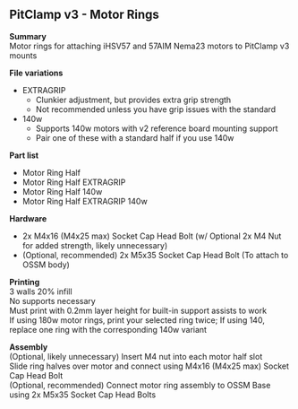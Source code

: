 ## PitClamp v3 - Motor Rings
**Summary**  
Motor rings for attaching iHSV57 and 57AIM Nema23 motors to PitClamp v3 mounts  

**File variations**  
- EXTRAGRIP
  - Clunkier adjustment, but provides extra grip strength
  - Not recommended unless you have grip issues with the standard
- 140w
  - Supports 140w motors with v2 reference board mounting support
  - Pair one of these with a standard half if you use 140w

**Part list**  
- Motor Ring Half
- Motor Ring Half EXTRAGRIP
- Motor Ring Half 140w
- Motor Ring Half EXTRAGRIP 140w

**Hardware**  
- 2x M4x16 (M4x25 max) Socket Cap Head Bolt (w/ Optional 2x M4 Nut for added strength, likely unnecessary)
- (Optional, recommended) 2x M5x35 Socket Cap Head Bolt (To attach to OSSM body)

**Printing**  
3 walls 20% infill  
No supports necessary  
Must print with 0.2mm layer height for built-in support assists to work  
If using 180w motor rings, print your selected ring twice; If using 140, replace one ring with the corresponding 140w variant  

**Assembly**  
(Optional, likely unnecessary) Insert M4 nut into each motor half slot  
Slide ring halves over motor and connect using M4x16 (M4x25 max) Socket Cap Head Bolt  
(Optional, recommended) Connect motor ring assembly to OSSM Base using 2x M5x35 Socket Cap Head Bolts  
